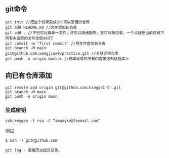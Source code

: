 ## git命令

```text
git init //把这个目录变成Git可以管理的仓库
git add README.md //文件添加到仓库
git add . //不但可以跟单一文件，还可以跟通配符，更可以跟目录。一个点就把当前目录下所有未追踪的文件全部add了 
git commit -m "first commit" //把文件提交到仓库
git branch -M main
git@github.com:wangjiax9/practice.git //关联远程仓库
git push -u origin master //把本地库的所有内容推送到远程库上
```

## 向已有仓库添加

```
git remote add origin git@github.com:hingq/C-C-.git
git branch -M main
git push -u origin main
```

### 生成密钥

```text
ssh-keygen -t rsa -C “amazyko@foxmail.com”
```

测试

```
$ ssh -T git@github.com

```

```
git log - 查看历史提交记录。
```

